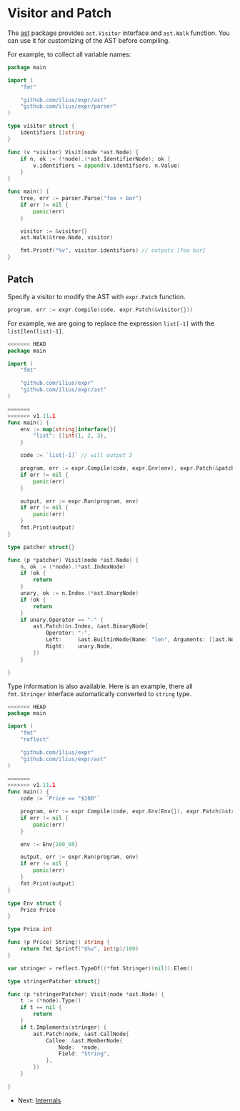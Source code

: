 # Visitor and Patch

The [ast](https://pkg.go.dev/github.com/ilius/expr/ast?tab=doc) package 
provides `ast.Visitor` interface and `ast.Walk` function. You can use it for 
customizing of the AST before compiling.

For example, to collect all variable names:

```go
package main

import (
	"fmt"

	"github.com/ilius/expr/ast"
	"github.com/ilius/expr/parser"
)

type visitor struct {
	identifiers []string
}

func (v *visitor) Visit(node *ast.Node) {
	if n, ok := (*node).(*ast.IdentifierNode); ok {
		v.identifiers = append(v.identifiers, n.Value)
	}
}

func main() {
	tree, err := parser.Parse("foo + bar")
	if err != nil {
		panic(err)
	}

	visitor := &visitor{}
	ast.Walk(&tree.Node, visitor)

	fmt.Printf("%v", visitor.identifiers) // outputs [foo bar]
}
```

## Patch

Specify a visitor to modify the AST with `expr.Patch` function.  

```go
program, err := expr.Compile(code, expr.Patch(&visitor{}))
```
 
For example, we are going to replace the expression `list[-1]` with the `list[len(list)-1]`.

```go
<<<<<<< HEAD
package main

import (
	"fmt"

	"github.com/ilius/expr"
	"github.com/ilius/expr/ast"
)

=======
>>>>>>> v1.11.1
func main() {
	env := map[string]interface{}{
		"list": []int{1, 2, 3},
	}

	code := `list[-1]` // will output 3

	program, err := expr.Compile(code, expr.Env(env), expr.Patch(&patcher{}))
	if err != nil {
		panic(err)
	}

	output, err := expr.Run(program, env)
	if err != nil {
		panic(err)
	}
	fmt.Print(output)
}

type patcher struct{}

func (p *patcher) Visit(node *ast.Node) {
	n, ok := (*node).(*ast.IndexNode)
	if !ok {
		return
	}
	unary, ok := n.Index.(*ast.UnaryNode)
	if !ok {
		return
	}
	if unary.Operator == "-" {
		ast.Patch(&n.Index, &ast.BinaryNode{
			Operator: "-",
			Left:     &ast.BuiltinNode{Name: "len", Arguments: []ast.Node{n.Node}},
			Right:    unary.Node,
		})
	}

}
```

Type information is also available. Here is an example, there all `fmt.Stringer` 
interface automatically converted to `string` type.

```go
<<<<<<< HEAD
package main

import (
	"fmt"
	"reflect"

	"github.com/ilius/expr"
	"github.com/ilius/expr/ast"
)

=======
>>>>>>> v1.11.1
func main() {
	code := `Price == "$100"`

	program, err := expr.Compile(code, expr.Env(Env{}), expr.Patch(&stringerPatcher{}))
	if err != nil {
		panic(err)
	}

	env := Env{100_00}

	output, err := expr.Run(program, env)
	if err != nil {
		panic(err)
	}
	fmt.Print(output)
}

type Env struct {
	Price Price
}

type Price int

func (p Price) String() string {
	return fmt.Sprintf("$%v", int(p)/100)
}

var stringer = reflect.TypeOf((*fmt.Stringer)(nil)).Elem()

type stringerPatcher struct{}

func (p *stringerPatcher) Visit(node *ast.Node) {
	t := (*node).Type()
	if t == nil {
		return
	}
	if t.Implements(stringer) {
		ast.Patch(node, &ast.CallNode{
			Callee: &ast.MemberNode{
				Node:  *node,
				Field: "String",
			},
		})
	}

}
```

* Next: [Internals](Internals.md)
